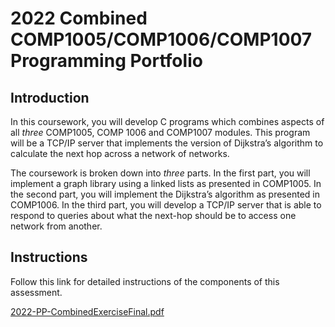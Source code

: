 # 2022 Combined COMP1005/COMP1006/COMP1007 Programming Portfolio

## Introduction

In this coursework, you will develop C programs which combines aspects of all *three* COMP1005, COMP 1006 and COMP1007 modules. This program will be a TCP/IP server that implements the version of Dijkstra’s algorithm to calculate the next hop across a network of networks.

The coursework is broken down into *three* parts. In the first part, you will implement a graph library using a linked lists as presented in COMP1005. In the second part, you will implement the Dijkstra’s algorithm as presented in COMP1006. In the third part, you will develop a TCP/IP server that is able to respond to queries about what the next-hop should be to access one network from another.

## Instructions

Follow this link for detailed instructions of the components of this assessment.

[2022-PP-CombinedExerciseFinal.pdf](https://moodle.nottingham.ac.uk/pluginfile.php/9321206/mod_resource/content/0/2022-PP-CombinedExercise.pdf)
